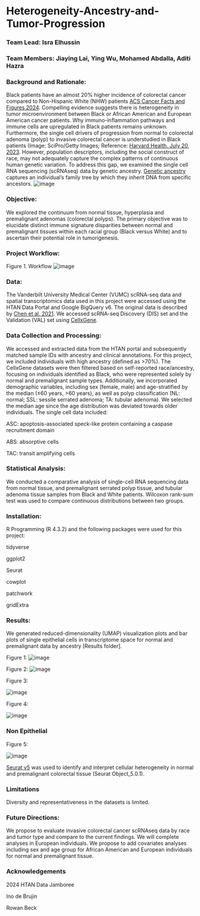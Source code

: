 # Heterogeneity-Ancestry-and-Tumor-Progression
### Team Lead: Isra Elhussin

### Team Members: Jiaying Lai, Ying Wu, Mohamed Abdalla, Aditi Hazra

### Background and Rationale:
Black patients have an almost 20% higher incidence of colorectal cancer compared to Non-Hispanic White (NHW) patients [ACS Cancer Facts and Figures 2024](https://www.cancer.org/research/cancer-facts-statistics/all-cancer-facts-figures/2024-cancer-facts-figures.html). Compelling evidence suggests there is heterogeneity in tumor microenvironment between Black or African American and European American cancer patients. Why immuno-inflammation pathways and immune cells are upregulated in Black patients remains unknown. Furthermore, the single cell drivers of progression from normal to colorectal adenoma (polyp) to invasive colorectal cancer is understudied in Black patients (Image: SciPro/Getty Images; Reference: [Harvard Health. July 20, 2023](https://www.health.harvard.edu/diseases-and-conditions/they-found-colon-polyps-now-what). However, population descriptors, including the social construct of race, may not adequately capture the complex patterns of continuous human genetic variation. To address this gap, we examined the single cell RNA sequencing (scRNAseq) data by genetic ancestry. [Genetic ancestry](https://nap.nationalacademies.org/read/26902/chapter/1#ii) captures an individual’s family tree by which they inherit DNA from specific ancestors. 
![image](https://github.com/user-attachments/assets/d7e7f0b4-d6bc-4a73-bf41-dfa5d9052b9d)

### Objective: 
We explored the continuum from normal tissue, hyperplasia and premalignant adenomas (colorectal polyps). The primary objective was to elucidate distinct immune signature disparities between normal and premalignant tissues within each racial group (Black versus White) and to ascertain their potential role in tumorigenesis.

### Project Workflow:

Figure 1.  Workflow
![image](https://github.com/user-attachments/assets/23678e30-6083-4564-856e-37fc3daca475)


### Data:
The Vanderbilt University Medical Center (VUMC) scRNA-seq data and spatial transcriptomics data used in this project were accessed using the HTAN Data Portal and Google BigQuery v6. The original data is described by [Chen et al. 2021](https://www.cell.com/cell/fulltext/S0092-8674(21)01381-7?_returnURL=https%3A%2F%2Flinkinghub.elsevier.com%2Fretrieve%2Fpii%2FS0092867421013817%3Fshowall%3Dtrue).  We accessed scRNA-seq Discovery (DIS) set and the Validation (VAL) set using [CellxGene](https://cellxgene.cziscience.com/collections/a48f5033-3438-4550-8574-cdff3263fdfd). 


### Data Collection and Processing:
We accessed and extracted data from the HTAN portal and subsequently matched sample IDs with ancestry and clinical annotations. For this project, we included individuals with high ancestry (defined as >70%).  The CellxGene datasets were then filtered based on self-reported race/ancestry, focusing on individuals identified as Black, who were represented solely by normal and premalignant sample types. Additionally, we incorporated demographic variables, including sex (female, male) and age-stratified by the median (≤60 years, >60 years), as well as polyp classification (NL: normal; SSL: sessile serrated adenoma; TA: tubular adenoma). We selected the median age since the age distribution was deviated towards older individuals. 
The single cell data included:

ASC: apoptosis-associated speck-like protein containing a caspase recruitment domain 

ABS: absorptive cells 

TAC: transit amplifying cells 



### Statistical Analysis:
We conducted a comparative analysis of single-cell RNA sequencing data from normal tissue, and premalignant serrated polyp tissue, and tubular adenoma tissue samples from Black and White patients. Wilcoxon rank-sum test was used to compare continuous distributions between two groups.

### Installation:
R Programming (R 4.3.2) and the following packages were used for this project: 

tidyverse

ggplot2

Seurat

cowplot

patchwork

gridExtra

### Results:
We generated reduced-dimensionality (UMAP) visualization plots and bar plots of single epithelial cells in transcriptome space for normal and premalignant data by ancestry [Results folder].

Figure 1:
![image](https://github.com/user-attachments/assets/9022897f-04b0-425e-a989-f34d54e4da71)

Figure 2:
![image](https://github.com/user-attachments/assets/1669e944-df0b-4ae0-8c6d-254ad72f5d9c)

Figure 3:

![image](https://github.com/user-attachments/assets/44310fee-18bb-4a82-b87c-d8837443ec54)

Figure 4:

![image](https://github.com/user-attachments/assets/823dc930-871c-4b25-83f6-7e4eebb74e94)

### Non Epithelial 

Figure 5:

![image](https://github.com/user-attachments/assets/1fb39bbf-3861-4c25-87ca-cc1a57dfe710)




[Seurat v5](https://satijalab.org/seurat/) was used to identify and interpret cellular heterogeneity in normal and premalignant colorectal tissue (Seurat Object_5.0.1).


### Limitations
Diversity and representativeness in the datasets is limited. 


### Future Directions:
We propose to evaluate invasive colorectal cancer scRNAseq data by race and tumor type and compare to the current findings.  We will complete analyses in European individuals. We propose to add covariates analyses including sex and age group for African American and European individuals for normal and premalignant tissue. 


### Acknowledgements
2024 HTAN Data Jamboree

Ino de Brujin

Rowan Beck
